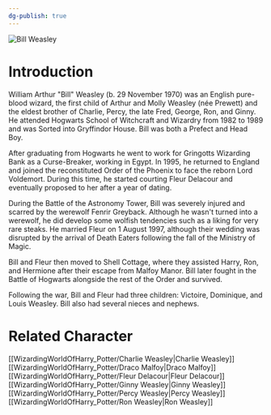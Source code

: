 ```yaml
---
dg-publish: true
---
```

![Bill Weasley](http://rxbg5ysja.bkt.gdipper.com/Bill_Weasley.png)
# Introduction
William Arthur "Bill" Weasley (b. 29 November 1970) was an English pure-blood wizard, the first child of Arthur and Molly Weasley (née Prewett) and the eldest brother of Charlie, Percy, the late Fred, George, Ron, and Ginny. He attended Hogwarts School of Witchcraft and Wizardry from 1982 to 1989 and was Sorted into Gryffindor House. Bill was both a Prefect and Head Boy. 

After graduating from Hogwarts he went to work for Gringotts Wizarding Bank as a Curse-Breaker, working in Egypt. In 1995, he returned to England and joined the reconstituted Order of the Phoenix to face the reborn Lord Voldemort. During this time, he started courting Fleur Delacour and eventually proposed to her after a year of dating.

During the Battle of the Astronomy Tower, Bill was severely injured and scarred by the werewolf Fenrir Greyback. Although he wasn't turned into a werewolf, he did develop some wolfish tendencies such as a liking for very rare steaks. He married Fleur on 1 August 1997, although their wedding was disrupted by the arrival of Death Eaters following the fall of the Ministry of Magic. 

Bill and Fleur then moved to Shell Cottage, where they assisted Harry, Ron, and Hermione after their escape from Malfoy Manor. Bill later fought in the Battle of Hogwarts alongside the rest of the Order and survived.

Following the war, Bill and Fleur had three children: Victoire, Dominique, and Louis Weasley. Bill also had several nieces and nephews. 

# Related Character
[[WizardingWorldOfHarry_Potter/Charlie Weasley\|Charlie Weasley]]
[[WizardingWorldOfHarry_Potter/Draco Malfoy\|Draco Malfoy]]
[[WizardingWorldOfHarry_Potter/Fleur Delacour\|Fleur Delacour]]
[[WizardingWorldOfHarry_Potter/Ginny Weasley\|Ginny Weasley]]
[[WizardingWorldOfHarry_Potter/Percy Weasley\|Percy Weasley]]
[[WizardingWorldOfHarry_Potter/Ron Weasley\|Ron Weasley]]
